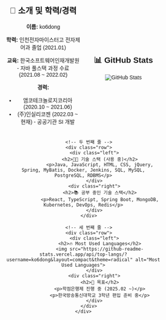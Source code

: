 <!--
## Hi there 👋

**ko6dong/ko6dong** is a ✨ _special_ ✨ repository because its `README.md` (this file) appears on your GitHub profile.

Here are some ideas to get you started:

- 🔭 I’m currently working on ...
- 🌱 I’m currently learning ...
- 👯 I’m looking to collaborate on ...
- 🤔 I’m looking for help with ...
- 💬 Ask me about ...
- 📫 How to reach me: ...
- 😄 Pronouns: ...
- ⚡ Fun fact: ...
-->

<!DOCTYPE html>
<html lang="ko">
<head>
    <meta charset="UTF-8">
    <meta name="viewport" content="width=device-width, initial-scale=1.0">
    <title>GitHub Profile</title>
    <style>
        body {
            font-family: Arial, sans-serif;
            text-align: center;
        }
        .container {
            width: 80%;
            margin: auto;
        }
        .row {
            display: flex;
            justify-content: space-between;
            align-items: center;
            margin: 20px 0;
        }
        .left, .right {
            width: 48%;
        }
    </style>
</head>
<body>
    <div class="container">
        <!-- 첫 번째 줄 -->
        <div class="row">
            <div class="left">
                <h2>👋 소개 및 학력/경력</h2>
                <p><strong>이름:</strong> ko6dong</p>
                <p><strong>학력:</strong> 인천전자마이스터고 전자제어과 졸업 (2021.01)</p>
                <p><strong>교육:</strong> 한국소프트웨어인재개발원 - 자바 풀스택 과정 수료 (2021.08 ~ 2022.02)</p>
                <p><strong>경력:</strong></p>
                <ul>
                    <li>앰코테크놀로지코리아 (2020.10 ~ 2021.06)</li>
                    <li>(주)인실리코젠 (2022.03 ~ 현재) - 공공기관 SI 개발</li>
                </ul>
            </div>
            <div class="right">
                <h2>📊 GitHub Stats</h2>
                <img src="https://github-readme-stats.vercel.app/api?username=ko6dong&show_icons=true&theme=radical" alt="GitHub Stats">
            </div>
        </div>
        
        <!-- 두 번째 줄 -->
        <div class="row">
            <div class="left">
                <h2>🧑‍💻 기술 스택 (사용 중)</h2>
                <p>Java, JavaScript, HTML, CSS, jQuery, Spring, MyBatis, Docker, Jenkins, SQL, MySQL, PostgreSQL, RDBMS</p>
            </div>
            <div class="right">
                <h2>📚 공부 중인 기술 스택</h2>
                <p>React, TypeScript, Spring Boot, MongoDB, Kubernetes, DevOps, Redis</p>
            </div>
        </div>
        
        <!-- 세 번째 줄 -->
        <div class="row">
            <div class="left">
                <h2>🔥 Most Used Languages</h2>
                <img src="https://github-readme-stats.vercel.app/api/top-langs/?username=ko6dong&layout=compact&theme=radical" alt="Most Used Languages">
            </div>
            <div class="right">
                <h2>🎯 목표</h2>
                <p>학점은행제 진행 중 (2025.02 ~)</p>
                <p>한국방송통신대학교 3학년 편입 준비 중</p>
            </div>
        </div>
    </div>
</body>
</html>

